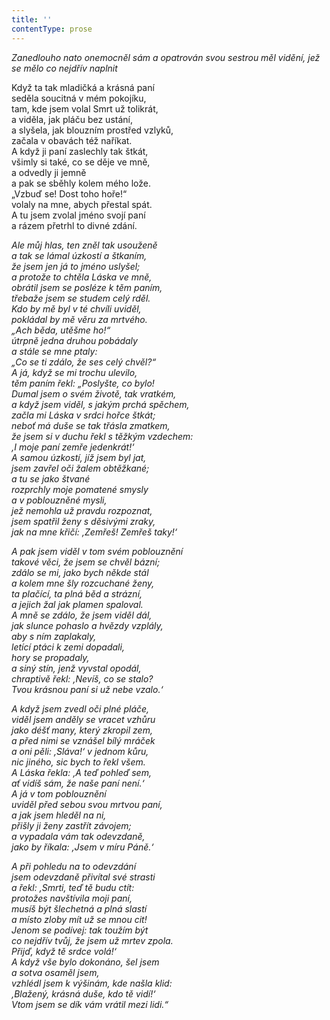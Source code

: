 ```yaml
---
title: ''
contentType: prose
---
```


<section>

_Zanedlouho nato onemocněl sám a opatrován svou sestrou měl vidě­ní, jež se mělo co nejdřív naplnit_

</section>

<section>

Když ta tak mladičká a krásná paní  
seděla soucitná v mém pokojíku,  
tam, kde jsem volal Smrt už tolikrát,  
a viděla, jak pláču bez ustání,  
a slyšela, jak blouzním prostřed vzlyků,  
začala v obavách též naříkat.  
A když ji paní zaslechly tak štkát,  
všimly si také, co se děje ve mně,  
a odvedly ji jemně  
a pak se sběhly kolem mého lože.  
„Vzbuď se! Dost toho hoře!“  
volaly na mne, abych přestal spát.  
A tu jsem zvolal jméno svojí paní  
a rázem přetrhl to divné zdání.

_Ale můj hlas, ten zněl tak usouženě  
a tak se lámal úzkostí a štkaním,  
že jsem jen já to jméno uslyšel;  
a protože to chtěla Láska ve mně,  
obrátil jsem se posléze k těm paním,  
třebaže jsem se studem celý rděl.  
Kdo by mě byl v té chvíli uviděl,  
pokládal by mě věru za mrtvého.  
„Ach běda, utěšme ho!“  
útrpně jedna druhou pobádaly  
a stále se mne ptaly:  
„Co se ti zdálo, že ses celý chvěl?“  
A já, když se mi trochu ulevilo,  
těm paním řekl: „Poslyšte, co bylo!  
Dumal jsem o svém životě, tak vratkém,  
a když jsem viděl, s jakým prchá spěchem,  
začla mi Láska v srdci hořce štkát;  
neboť má duše se tak třásla zmatkem,  
že jsem si v duchu řekl s těžkým vzdechem:  
‚I moje paní zemře jedenkrát!‘  
A samou úzkostí, jíž jsem byl jat,  
jsem zavřel oči žalem obtěžkané;  
a tu se jako štvané  
rozprchly moje pomatené smysly  
a v poblouzněné mysli,  
jež nemohla už pravdu rozpoznat,  
jsem spatřil ženy s děsivými zraky,  
jak na mne křičí: ‚Zemřeš! Zemřeš taky!‘_

</section>

<section>

_A pak jsem viděl v tom svém poblouznění  
takové věci, že jsem se chvěl bázní;  
zdálo se mi, jako bych někde stál  
a kolem mne šly rozcuchané ženy,  
ta plačící, ta plná běd a strázní,  
a jejich žal jak plamen spaloval.  
A mně se zdálo, že jsem viděl dál,  
jak slunce pohaslo a hvězdy vzplály,  
aby s ním zaplakaly,  
letící ptáci k zemi dopadali,  
hory se propadaly,  
a siný stín, jenž vyvstal opodál,  
chraptivě řekl: ‚Nevíš, co se stalo?  
Tvou krásnou paní si už nebe vzalo.‘_

</section>

<section>

_A když jsem zvedl oči plné pláče,  
viděl jsem anděly se vracet vzhůru  
jako déšť many, který zkropil zem,  
a před nimi se vznášel bílý mráček  
a oni pěli: ,Sláva!‘ v jednom kůru,  
nic jiného, sic bych to řekl všem.  
A Láska řekla: ‚A teď pohleď sem,  
ať vidíš sám, že naše paní není.‘  
A já v tom poblouznění  
uviděl před sebou svou mrtvou paní,  
a jak jsem hleděl na ni,  
přišly ji ženy zastřít závojem;  
a vypadala vám tak odevzdaně,  
jako by říkala: ‚Jsem v míru Páně.‘_

</section>

<section>

_A při pohledu na to odevzdání  
jsem odevzdaně přivítal své strasti  
a řekl: ,Smrti, teď tě budu ctít:  
protožes navštívila moji paní,  
musíš být šlechetná a plná slastí  
a místo zloby mít už se mnou cit!  
Jenom se podívej: tak toužím být  
co nejdřív tvůj, že jsem už mrtev zpola.  
Přijď, když tě srdce volá!‘  
A když vše bylo dokonáno, šel jsem  
a sotva osaměl jsem,  
vzhlédl jsem k výšinám, kde našla klid:  
‚Blažený, krásná duše, kdo tě vidí!‘  
Vtom jsem se dík vám vrátil mezi lidi.“_

</section>
